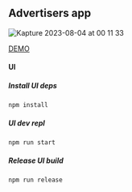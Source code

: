 ## Advertisers app
![Kapture 2023-08-04 at 00 11 33](https://github.com/Rende11/adv-stats/assets/10757633/4ac9f3f5-0874-42e3-a9f2-7253d41a21a2)

[DEMO](https://adv-stats.vercel.app/)
#### UI
##### Install UI deps
```
npm install
```

##### UI dev repl
```
npm run start
```

##### Release UI build
```
npm run release
```
